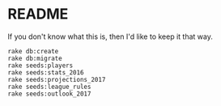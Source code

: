 # README

If you don't know what this is, then I'd like to keep it that way.

```
rake db:create
rake db:migrate
rake seeds:players
rake seeds:stats_2016
rake seeds:projections_2017
rake seeds:league_rules
rake seeds:outlook_2017
```
